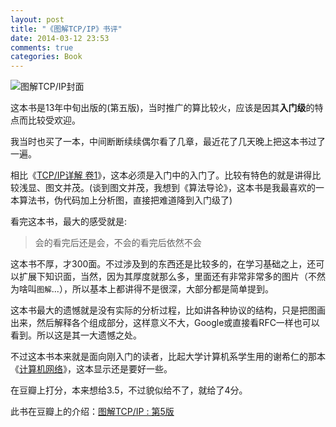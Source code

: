 ```yaml
---
layout: post
title: "《图解TCP/IP》书评"
date: 2014-03-12 23:53
comments: true
categories: Book
---
```


<!-- more -->

![图解TCP/IP封面](http://tankywoo-wb.b0.upaiyun.com/tujie_tcp_ip.jpg)

这本书是13年中旬出版的(第五版)，当时推广的算比较火，应该是因其**入门级**的特点而比较受欢迎。

我当时也买了一本，中间断断续续偶尔看了几章，最近花了几天晚上把这本书过了一遍。

相比《[TCP/IP详解 卷1](http://book.douban.com/subject/1088054/)》，这本必须是入门中的入门了。比较有特色的就是讲得比较浅显、图文并茂。(谈到图文并茂，我想到《算法导论》，这本书是我最喜欢的一本算法书，伪代码加上分析图，直接把难道降到入门级了)

看完这本书，最大的感受就是:

> 会的看完后还是会，不会的看完后依然不会

这本书不厚，才300面。不过涉及到的东西还是比较多的，在学习基础之上，还可以扩展下知识面，当然，因为其厚度就那么多，里面还有非常非常多的图片（不然为啥叫`图解`...），所以基本上都讲得不是很深，大部分都是简单提到。

这本书最大的遗憾就是没有实际的分析过程，比如讲各种协议的结构，只是把图画出来，然后解释各个组成部分，这样意义不大，Google或直接看RFC一样也可以看到。所以这是其一大遗憾之处。

不过这本书本来就是面向刚入门的读者，比起大学计算机系学生用的谢希仁的那本《[计算机网络](http://book.douban.com/subject/2970300/)》，这本显示还是要好一些。

在豆瓣上打分，本来想给3.5，不过貌似给不了，就给了4分。

此书在豆瓣上的介绍：[图解TCP/IP : 第5版](http://book.douban.com/subject/24737674/)



